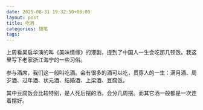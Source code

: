 ```yaml
---
date: 2025-08-31 19:32:50+08:00
layout: post
title: 吃酒
categories: 随笔
tags: 
---
```


上周看吴启华演的叫《美味情缘》的港剧，提到了中国人一生会吃那几顿饭。我这里写下老家浙江海宁的一些习俗。

参与酒席，我们这一般叫吃酒。会有很多的酒可以吃，贯穿人的一生：满月酒、周岁酒、过年酒、状元酒、结婚酒、上梁酒、豆腐饭。

其中豆腐饭会比较特别，是人死后摆的酒，会分几周摆。而其它酒一般都是一次连着摆好。




